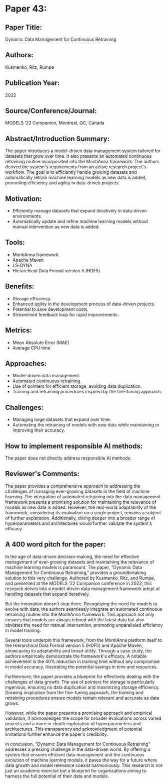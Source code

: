 # Paper 43:

## Paper Title:
Dynamic Data Management for Continuous Retraining

## Authors:
Kusmenko, Ritz, Rumpe

## Publication Year: 
2022

## Source/Conference/Journal:
MODELS ’22 Companion, Montreal, QC, Canada

## Abstract/Introduction Summary:
The paper introduces a model-driven data management system tailored for datasets that grow over time. It also presents an automated continuous retraining routine incorporated into the MontiAnna framework. The authors derived the system's requirements from an active research project's workflow. The goal is to efficiently handle growing datasets and automatically retrain machine learning models as new data is added, promoting efficiency and agility in data-driven projects.

## Motivation:
- Efficiently manage datasets that expand iteratively in data-driven environments.
- Automatically update and refine machine learning models without manual intervention as new data is added.
  
## Tools:
- MontiAnna framework
- Apache Maven
- LS-DYNA
- Hierarchical Data Format version 5 (HDF5)

## Benefits:
- Storage efficiency.
- Enhanced agility in the development process of data-driven projects.
- Potential to save development costs.
- Streamlined feedback loop for rapid improvements.
  
## Metrics:
- Mean Absolute Error (MAE)
- Average CPU time
  
## Approaches:
- Model-driven data management.
- Automated continuous retraining.
- Use of pointers for efficient storage, avoiding data duplication.
- Training and retraining procedures inspired by the fine-tuning approach.

## Challenges:
- Managing large datasets that expand over time.
- Automating the retraining of models with new data while maintaining or improving their accuracy.
  
## How to implement responsible AI methods:
The paper does not directly address responsible AI methods.

## Reviewer's Comments:
The paper provides a comprehensive approach to addressing the challenges of managing ever-growing datasets in the field of machine learning. The integration of automated retraining into the data management framework presents a promising solution for maintaining the relevance of models as new data is added. However, the real-world adaptability of the framework, considering its evaluation on a single project, remains a subject of further exploration. Additionally, diving deeper into a broader range of hyperparameters and architectures would further validate the system's efficacy.

## A 400 word pitch for the paper:
In the age of data-driven decision-making, the need for effective management of ever-growing datasets and maintaining the relevance of machine learning models is paramount. The paper, "Dynamic Data Management for Continuous Retraining," provides a groundbreaking solution to this very challenge. Authored by Kusmenko, Ritz, and Rumpe, and presented at the MODELS ’22 Companion conference in 2022, this research delves into a model-driven data management framework adept at handling datasets that expand iteratively.

But the innovation doesn't stop there. Recognizing the need for models to evolve with data, the authors seamlessly integrate an automated continuous retraining routine into the MontiAnna framework. This approach not only ensures that models are always refined with the latest data but also obviates the need for manual intervention, promoting unparalleled efficiency in model training.

Several tools underpin this framework, from the MontiAnna platform itself to the Hierarchical Data Format version 5 (HDF5) and Apache Maven, showcasing its adaptability and broad utility. Through a case study, the authors empirically demonstrate the framework's efficacy. A notable achievement is the 40% reduction in training time without any compromise in model accuracy, illustrating the potential savings in time and resources.

Furthermore, the paper provides a blueprint for effectively dealing with the challenges of data growth. The use of pointers for storage is particularly ingenious, ensuring no data duplication and maximizing storage efficiency. Drawing inspiration from the fine-tuning approach, the training and retraining procedures ensure models remain relevant and accurate as data grows.

However, while the paper presents a promising approach and empirical validation, it acknowledges the scope for broader evaluations across varied projects and a more in-depth exploration of hyperparameters and architectures. This transparency and acknowledgment of potential limitations further enhance the paper's credibility.

In conclusion, "Dynamic Data Management for Continuous Retraining" addresses a pressing challenge in the data-driven world. By offering a system that ensures efficient data management and the continuous evolution of machine learning models, it paves the way for a future where data growth and model relevance coexist harmoniously. This research is not just an academic exercise but a blueprint for organizations aiming to harness the full potential of their data and models.
